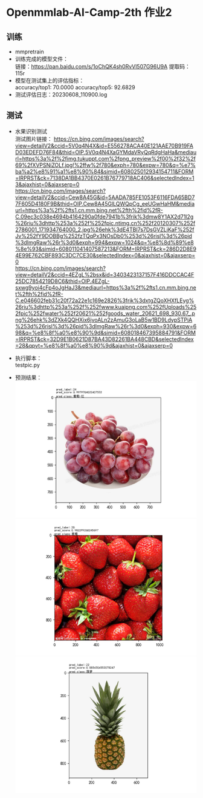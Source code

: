 ﻿# Openmmlab-AI-Camp-2th 作业2
## 训练
 - mmpretrain
 - 训练完成的模型文件：  
   链接：https://pan.baidu.com/s/1oChQK4sh0RvVl507G96U9A 提取码：115r 
 - 模型在测试集上的评估指标：  
   accuracy/top1: 70.0000  accuracy/top5: 92.6829
 - 测试评估日志：20230608_110900.log

## 测试
- 水果识别测试  
  测试图片链接：
  https://cn.bing.com/images/search?view=detailV2&ccid=5V0q4N4X&id=E556278ACA40E121AAE70B919FAD03EDEFD76F84&thid=OIP.5V0q4N4XaGYMdaVRyQqRdgHaHa&mediaurl=https%3a%2f%2fimg.tukuppt.com%2fpng_preview%2f00%2f32%2f69%2fXVPSNiZOLf.jpg!%2ffw%2f780&exph=780&expw=780&q=%e7%ba%a2%e8%91%a1%e8%90%84&simid=608025012934154711&FORM=IRPRST&ck=7138DA1BB4370E0261B76779718AC406&selectedIndex=13&ajaxhist=0&ajaxserp=0  
  https://cn.bing.com/images/search?view=detailV2&ccid=Cew8A45G&id=5AADA785FE1053F6116FDA65BD77F605D4180F9B&thid=OIP.Cew8A45GlLQWQpCg_eeUGwHaHM&mediaurl=https%3a%2f%2fts1.cn.mm.bing.net%2fth%2fid%2fR-C.09ec3c038e4694b4164290a0fde7941b%3frik%3dmw8Y1AX2d71l2g%26riu%3dhttp%253a%252f%252fpic.ntimg.cn%252f20120307%252f2786001_171934764000_2.jpg%26ehk%3dE4TBI7s7DsGVZLjKaF%252fJv%252fY9DOBBg%252fzTQqPx3NOsDb0%253d%26risl%3d%26pid%3dImgRaw%26r%3d0&exph=994&expw=1024&q=%e8%8d%89%e8%8e%93&simid=608011041407587213&FORM=IRPRST&ck=286D2D8E94E99E762CBF893C3DC7CE30&selectedIndex=0&ajaxhist=0&ajaxserp=0  
  https://cn.bing.com/images/search?view=detailV2&ccid=4EZgL%2bsx&id=3403423137157F416DDCCAC4F25DC7854219D8C6&thid=OIP.4EZgL-sxwg9yoi4cFp4oJgHaJ3&mediaurl=https%3a%2f%2fts1.cn.mm.bing.net%2fth%2fid%2fR-C.e046602feb31c20f72a22e1c169e2826%3frik%3dxtgZQoXHXfLEyg%26riu%3dhttp%253a%252f%252fwww.kuaipng.com%252fUploads%252fpic%252fwater%252f20621%252fgoods_water_20621_698_930.67_.png%26ehk%3dZXk4QQHXix6jvoALn2zAmuG3oLaB5w1BD9LdypSTPiA%253d%26risl%3d%26pid%3dImgRaw%26r%3d0&exph=930&expw=698&q=%e8%8f%a0%e8%90%9d&simid=608018467395884791&FORM=IRPRST&ck=32D9E1B0621D87BA43D82261BA448CBD&selectedIndex=28&qpvt=%e8%8f%a0%e8%90%9d&ajaxhist=0&ajaxserp=0  

- 执行脚本：  
  testpic.py

- 预测结果：  
![预测图](https://github.com/xiaomile/Openmmlab-AI-Camp-2th/blob/main/%E4%BD%9C%E4%B8%9A2/test-prediction.png)  
![预测图](https://github.com/xiaomile/Openmmlab-AI-Camp-2th/blob/main/%E4%BD%9C%E4%B8%9A2/test2-prediction.png)  
![预测图](https://github.com/xiaomile/Openmmlab-AI-Camp-2th/blob/main/%E4%BD%9C%E4%B8%9A2/test3-prediction.png)
